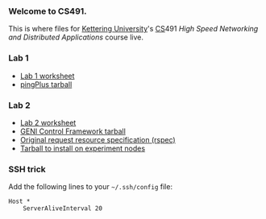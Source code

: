 ### Welcome to CS491.
This is where files for [Kettering University](http://kettering.edu)'s [CS](http://kettering.edu/cs/)491 _High Speed Networking and Distributed Applications_ course live.

### Lab 1
* [Lab 1 worksheet](lab1/lab1.pdf)
* [pingPlus tarball](lab1/pingPlus-0.2.tar.gz)

### Lab 2
* [Lab 2 worksheet](lab2/lab2.pdf)
* [GENI Control Framework tarball](lab2/gcf-2.3.3.tar.gz)
* [Original request resource specification (rspec)](lab2/lab2.rspec)
* [Tarball to install on experiment nodes](lab2/lab2.tar.gz)

### SSH trick
Add the following lines to your `~/.ssh/config` file:

    Host *
        ServerAliveInterval 20

